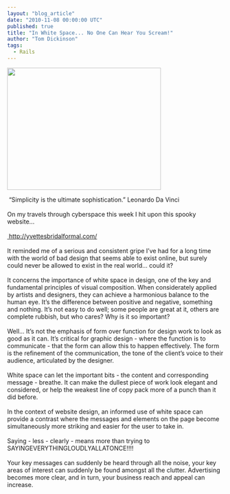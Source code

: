 ```yaml
---
layout: "blog_article"
date: "2010-11-08 00:00:00 UTC"
published: true
title: "In White Space... No One Can Hear You Scream!"
author: "Tom Dickinson"
tags:
  - Rails
---
```


<p><img alt="" height="284" src="/uploads/Image/White-Space.jpg" width="358" /></p>
<p>&nbsp;&ldquo;Simplicity is the ultimate sophistication.&rdquo; Leonardo Da Vinci<br />
<br />
On my travels through cyberspace this week I hit upon this spooky website...<br />
<br />
<a href="http://yvettesbridalformal.com">&nbsp;http://yvettesbridalformal.com/</a><br />
<br />
It reminded me of a serious and consistent gripe I&rsquo;ve had for a long time with the world of bad design that seems able to exist online, but surely could never be allowed to exist in the real world... could it?<br />
<br />
It concerns the importance of white space in design, one of the key and fundamental principles of visual composition. When considerately applied by artists and designers, they can achieve a harmonious balance to the human eye. It&rsquo;s the difference between positive and negative, something and nothing. It&rsquo;s not easy to do well; some people are great at it, others are complete rubbish, but who cares? Why is it so important?<br />
<br />
Well... It&rsquo;s not the emphasis of form over function for design work to look as good as it can. It&rsquo;s critical for graphic design - where the function is to communicate - that the form can allow this to happen effectively. The form is the refinement of the communication, the tone of the client&rsquo;s voice to their audience, articulated by the designer.<br />
<br />
White space can let the important bits - the content and corresponding message - breathe. It can make the dullest piece of work look elegant and considered, or help the weakest line of copy pack more of a punch than it did before.<br />
<br />
In the context of website design, an informed use of white space can provide a contrast where the messages and elements on the page become simultaneously more striking and easier for the user to take in.<br />
<br />
Saying - less - clearly - means more than trying to SAYINGEVERYTHINGLOUDLYALLATONCE!!!!<br />
<br />
Your key messages can suddenly be heard through all the noise, your key areas of interest can suddenly be found amongst all the clutter. Advertising becomes more clear, and in turn, your business reach and appeal can increase.<br />
&nbsp;</p>

